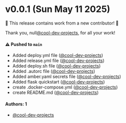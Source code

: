 # v0.0.1 (Sun May 11 2025)

:tada: This release contains work from a new contributor! :tada:

Thank you, null[@cool-dev-projects](https://github.com/cool-dev-projects), for all your work!

#### ⚠️ Pushed to `main`

- Added deploy.yml file ([@cool-dev-projects](https://github.com/cool-dev-projects))
- Added release.yml file ([@cool-dev-projects](https://github.com/cool-dev-projects))
- Added deploy.sh file ([@cool-dev-projects](https://github.com/cool-dev-projects))
- Added .autorc file ([@cool-dev-projects](https://github.com/cool-dev-projects))
- Added amber.yaml secrets file ([@cool-dev-projects](https://github.com/cool-dev-projects))
- Added flask quickstart ([@cool-dev-projects](https://github.com/cool-dev-projects))
- create .docker-compose.yml ([@cool-dev-projects](https://github.com/cool-dev-projects))
- create README.md ([@cool-dev-projects](https://github.com/cool-dev-projects))

#### Authors: 1

- [@cool-dev-projects](https://github.com/cool-dev-projects)
